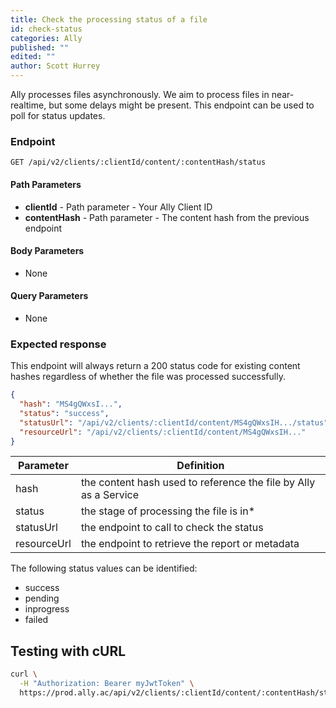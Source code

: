 ```yaml
---
title: Check the processing status of a file
id: check-status
categories: Ally
published: ""
edited: ""
author: Scott Hurrey
---
```


Ally processes files asynchronously. We aim to process files in near-realtime, but some delays might be present. This endpoint can be used to poll for status updates.

### Endpoint

```http
GET /api/v2/clients/:clientId/content/:contentHash/status
```

#### Path Parameters

- **clientId** - Path parameter - Your Ally Client ID
- **contentHash** - Path parameter - The content hash from the previous endpoint

#### Body Parameters

- None

#### Query Parameters

- None

### Expected response

This endpoint will always return a 200 status code for existing content hashes regardless of whether the file was processed successfully.

```json
{
  "hash": "MS4gQWxsI...",
  "status": "success",
  "statusUrl": "/api/v2/clients/:clientId/content/MS4gQWxsIH.../status",
  "resourceUrl": "/api/v2/clients/:clientId/content/MS4gQWxsIH..."
}
```

| Parameter   | Definition                                                       |
| ----------- | ---------------------------------------------------------------- |
| hash        | the content hash used to reference the file by Ally as a Service |
| status      | the stage of processing the file is in\*                         |
| statusUrl   | the endpoint to call to check the status                         |
| resourceUrl | the endpoint to retrieve the report or metadata                  |

The following status values can be identified:

- success
- pending
- inprogress
- failed

## Testing with cURL

```bash
curl \
  -H "Authorization: Bearer myJwtToken" \
  https://prod.ally.ac/api/v2/clients/:clientId/content/:contentHash/status
```
